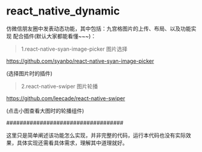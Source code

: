 # react_native_dynamic
仿微信朋友圈中发表动态功能，其中包括：九宫格图片的上传、布局、以及功能实现
配合插件(默认大家都能看懂~~~)：

>1.react-native-syan-image-picker 图片选择

https://github.com/syanbo/react-native-syan-image-picker

(选择图片时的插件)

> 2.react-native-swiper 图片轮播

https://github.com/leecade/react-native-swiper

(点击小图查看大图时的轮播组件)

###################################

这里只是简单阐述该功能怎么实现，并非完整的代码，运行本代码也没有实际效果，具体实现还需看具体需求，理解其中道理就好。

